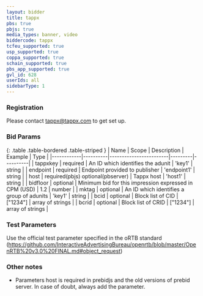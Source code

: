 ```yaml
---
layout: bidder
title: tappx
pbs: true
pbjs: true
media_types: banner, video
biddercode: tappx
tcfeu_supported: true
usp_supported: true
coppa_supported: true
schain_supported: true
pbs_app_supported: true
gvl_id: 628
userIds: all
sidebarType: 1
---
```


### Registration

Please contact <tappx@tappx.com> to get set up.

### Bid Params

{: .table .table-bordered .table-striped }
| Name       | Scope    | Description            | Example | Type     |
|------------|----------|------------------------|---------|----------|
| tappxkey | required | An ID which identifies the adunit | 'key1' | string |
| endpoint | required | Endpoint provided to publisher | 'endpoint1' | string |
| host | required(pbjs) optional(pbserver) | Tappx host | 'host1' | string |
| bidfloor | optional | Minimum bid for this impression expressed in CPM (USD) | 1.2 | number |
| mktag | optional | An ID which identifies a group of adunits | 'key1' | string |
| bcid | optional | Block list of CID | ["1234"] | array of strings |
| bcrid | optional | Block list of CRID | ["1234"] | array of strings |

### Test Parameters

Use the official test parameter specified in the oRTB standard (<https://github.com/InteractiveAdvertisingBureau/openrtb/blob/master/OpenRTB%20v3.0%20FINAL.md#object_request>)

### Other notes

- Parameters host is required in prebidjs and the old versions of prebid server. In case of doubt, always add the parameter.
